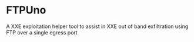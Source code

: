 # FTPUno
A XXE exploitation helper tool to assist in XXE out of band exfiltration using FTP over a single egress port
